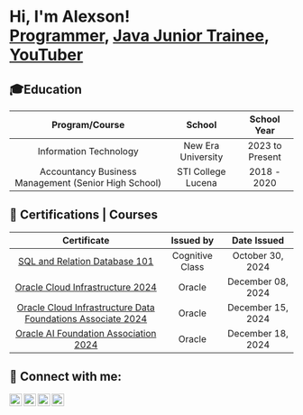 <h1>Hi, I'm Alexson! <br/><a href="https://github.com/alexsonzapanta">Programmer</a>, <a href="https://www.linkedin.com/in/alexsonzapanta/">Java Junior Trainee</a>, <a href="https://www.youtube.com/@xxrem">YouTuber</a></h1>


## 🎓Education

<div align="center">

| Program/Course | School | School Year |
| :-------------: | :-----: | :-----------: |
| Information Technology | New Era University | 2023 to Present |
| Accountancy Business Management (Senior High School)| STI College Lucena  | 2018 - 2020 |

</div>

## 📜 Certifications | Courses

<div align="center">

| Certificate | Issued by | Date Issued |
| :-------------: | :-----: | :-----------: |
| <a href="https://courses.cognitiveclass.ai/certificates/f06ea5dfe96144b689fbd0b56746ce07">SQL and Relation Database 101</a> | Cognitive Class | October 30, 2024 | 
| <a href="https://catalog-education.oracle.com/ords/certview/sharebadge?id=997CA3B90B31F323F46FCFEF6BAD071B102808BA4BD69D408C1B549E378BEE86">Oracle Cloud Infrastructure 2024 </a> | Oracle | December 08, 2024 | 
| <a href="https://catalog-education.oracle.com/ords/certview/sharebadge?id=997CA3B90B31F323F46FCFEF6BAD071BDDB84CC6E11C743BE387EDE6DB0B607D">Oracle Cloud Infrastructure Data Foundations Associate 2024 </a> | Oracle | December 15, 2024 | 
| <a href="https://catalog-education.oracle.com/ords/certview/sharebadge?id=997CA3B90B31F323F46FCFEF6BAD071BDDB84CC6E11C743BE387EDE6DB0B607D">Oracle AI Foundation Association 2024 </a> | Oracle | December 18, 2024 | 



</div>




<h2> 🤳 Connect with me:</h2>

[<img align="left" alt="JoshMadakor | YouTube" width="22px" src="https://cdn.jsdelivr.net/npm/simple-icons@v3/icons/youtube.svg" />][youtube]
[<img align="left" alt="JoshMadakor | Twitter" width="22px" src="https://cdn.jsdelivr.net/npm/simple-icons@v3/icons/twitter.svg" />][twitter]
[<img align="left" alt="JoshMadakor | LinkedIn" width="22px" src="https://cdn.jsdelivr.net/npm/simple-icons@v3/icons/linkedin.svg" />][linkedin]
[<img align="left" alt="JoshMadakor | Instagram" width="22px" src="https://cdn.jsdelivr.net/npm/simple-icons@v3/icons/instagram.svg" />][instagram]

[twitter]: https://x.com/m1sorem
[youtube]: https://www.youtube.com/@xxrem
[instagram]: https://www.instagram.com/soremmm_/
[linkedin]: https://www.linkedin.com/in/alexsonzapanta/


